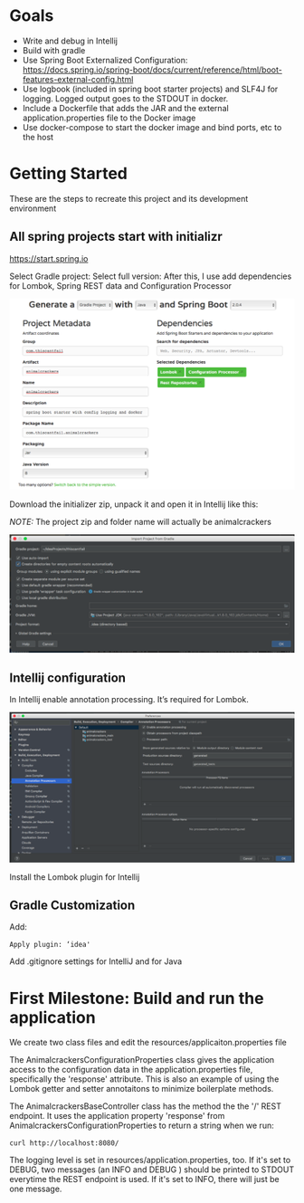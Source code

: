 # Goals

 - Write and debug in Intellij
 - Build with gradle
 - Use Spring Boot Externalized Configuration: https://docs.spring.io/spring-boot/docs/current/reference/html/boot-features-external-config.html
 - Use logbook (included in spring boot starter projects) and SLF4J for logging.  Logged output goes to the STDOUT in docker.
 - Include a Dockerfile that adds the JAR and the external application.properties file to the Docker image
 - Use docker-compose to start the docker image and bind ports, etc to the host
 
# Getting Started

These are the steps to recreate this project and its development environment

## All spring projects start with initializr

https://start.spring.io

Select Gradle project:
Select full version:
After this, I use add dependencies for Lombok, Spring REST data and Configuration Processor

![alt text](images/animalcrackers-initializr.png)

Download the initializer zip, unpack it and open it in Intellij like this:

*NOTE:* The project zip and folder name will actually be animalcrackers

![alt text](images/intellij-gradle-import.png)

## Intellij configuration

In Intellij enable annotation processing. It’s required for Lombok.

![alt text](images/enable-annotation-processing.png)

Install the Lombok plugin for Intellij

## Gradle Customization

Add: 
```
Apply plugin: ‘idea'
```

Add .gitignore settings for IntelliJ and  for Java

# First Milestone: Build and run the application

We create two class files and edit the resources/applicaiton.properties file

The AnimalcrackersConfigurationProperties class gives the application access to the configuration data in the application.properties file, specifically the 'response' attribute. This is also an example of using the Lombok getter and setter annotaitons to minimize boilerplate methods.

The AnimalcrackersBaseController class has the method the the '/' REST endpoint.  It uses the application property 'response' from AnimalcrackersConfigurationProperties to return a string when we run:

```
curl http://localhost:8080/
```

The logging level is set in resources/application.properties, too.  If it's set to DEBUG,  two messages (an INFO and  DEBUG ) should be printed to STDOUT everytime  the REST endpoint is used.  If it's set to INFO, there will just be one message.
